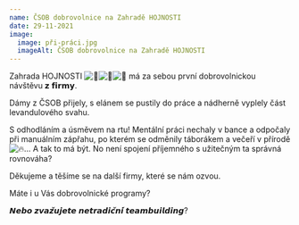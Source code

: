 ```yaml
---
name: ČSOB dobrovolnice na Zahradě HOJNOSTI
date: 29-11-2021
image:
  image: při-práci.jpg
  imageAlt: ČSOB dobrovolnice na Zahradě HOJNOSTI
---
```

Zahrada HOJNOSTI ![💚](https://static.xx.fbcdn.net/images/emoji.php/v9/ted/1.5/16/1f49a.png)![🌼](https://static.xx.fbcdn.net/images/emoji.php/v9/tf4/1.5/16/1f33c.png)![🌿](https://static.xx.fbcdn.net/images/emoji.php/v9/t77/1.5/16/1f33f.png) má za sebou první dobrovolnickou návštěvu 𝘇 𝗳𝗶𝗿𝗺𝘆.

Dámy z ČSOB přijely, s elánem se pustily do práce a nádherně vyplely část levandulového svahu.

S odhodláním a úsměvem na rtu! Mentální práci nechaly v bance a odpočaly při manuálním zápřahu, po kterém se odměnily táborákem a večeří v přírodě ![🔥](https://static.xx.fbcdn.net/images/emoji.php/v9/ta9/1.5/16/1f525.png)... A tak to má být. No není spojení příjemného s užitečným ta správná rovnováha? 

Děkujeme a těšíme se na další firmy, které se nám ozvou.

Máte i u Vás dobrovolnické programy?

𝙉𝙚𝙗𝙤 𝙯𝙫𝙖𝙯̌𝙪𝙟𝙚𝙩𝙚 𝙣𝙚𝙩𝙧𝙖𝙙𝙞𝙘̌𝙣𝙞́ 𝙩𝙚𝙖𝙢𝙗𝙪𝙞𝙡𝙙𝙞𝙣𝙜?